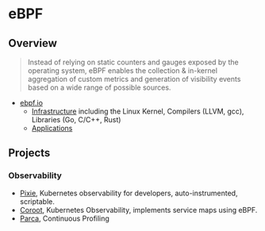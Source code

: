 # eBPF

## Overview

> Instead of relying on static counters and gauges exposed by the operating system, eBPF enables the collection & in-kernel aggregation of custom metrics and generation of visibility events based on a wide range of possible sources. 

- [ebpf.io](https://ebpf.io/)
    - [Infrastructure](https://ebpf.io/infrastructure) including the Linux Kernel, Compilers (LLVM, gcc), Libraries (Go, C/C++, Rust)
    - [Applications](https://ebpf.io/applications)

## Projects

### Observability

- [Pixie](https://px.dev/), Kubernetes observability for developers, auto-instrumented, scriptable.   
- [Coroot](https://coroot.com/), Kubernetes Observability, implements service maps using eBPF. 
- [Parca](https://www.parca.dev/), Continuous Profiling 